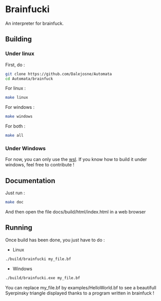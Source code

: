 # Brainfucki

An interpreter for brainfuck.

## Building

### Under linux

First, do :

```sh
git clone https://github.com/Dalejosne/Automata
cd Automata/brainfuck
```

For linux :
```sh
make linux
```

For windows :
```sh
make windows
```

For both :
```sh
make all
```

### Under Windows

For now, you can only use the [wsl](https://docs.microsoft.com/en-us/windows/wsl/install-win10). If you know how to build it under windows, feel free to contribute !

## Documentation

Just run :
```sh
make doc
```
And then open the file docs/build/html/index.html in a web browser

## Running

Once build has been done, you just have to do :

- Linux
```sh
./build/brainfucki my_file.bf
```

- Windows
```sh
./build/brainfucki.exe my_file.bf
```

You can replace my_file.bf by examples/HelloWorld.bf to see a beautifull Syerpinsky triangle displayed thanks to
a program written in brainfuck !

